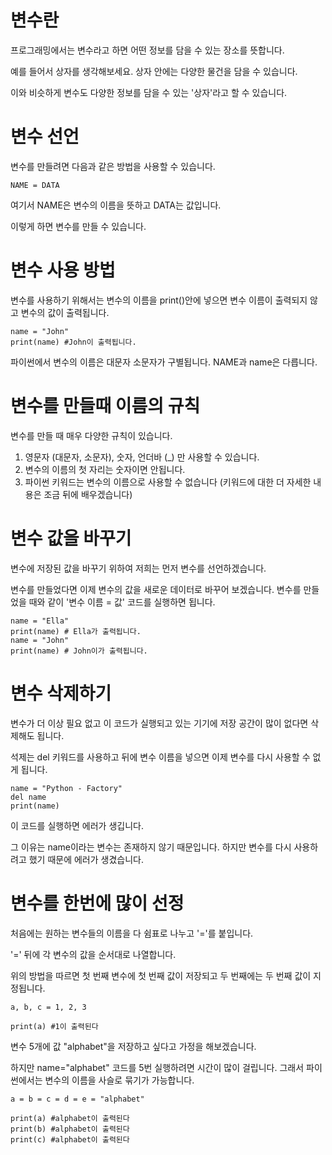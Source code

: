 # 변수란
프로그래밍에서는 변수라고 하면 어떤 정보를 담을 수 있는 장소를 뜻합니다.

예를 들어서 상자를 생각해보세요. 상자 안에는 다양한 물건을 담을 수 있습니다.

이와 비슷하게 변수도 다양한 정보를 담을 수 있는 '상자'라고 할 수 있습니다.

# 변수 선언
변수를 만들려면 다음과 같은 방법을 사용할 수 있습니다.

```
NAME = DATA
```

여기서 NAME은 변수의 이름을 뜻하고 DATA는 값입니다.

이렇게 하면 변수를 만들 수 있습니다.

# 변수 사용 방법
변수를 사용하기 위해서는 변수의 이름을 print()안에 넣으면 변수 이름이 출력되지 않고 변수의 값이 출력됩니다.

```
name = "John"
print(name) #John이 출력됩니다.
```

파이썬에서 변수의 이름은 대문자 소문자가 구별됩니다. NAME과 name은 다릅니다.

# 변수를 만들때 이름의 규칙
변수를 만들 때 매우 다양한 규칙이 있습니다.

1. 영문자 (대문자, 소문자), 숫자, 언더바 (_) 만 사용할 수 있습니다.
2. 변수의 이름의 첫 자리는 숫자이면 안됩니다.
3. 파이썬 키워드는 변수의 이름으로 사용할 수 없습니다 (키워드에 대한 더 자세한 내용은 조금 뒤에 배우겠습니다)

# 변수 값을 바꾸기
변수에 저장된 값을 바꾸기 위하여 저희는 먼저 변수를 선언하겠습니다.

변수를 만들었다면 이제 변수의 값을 새로운 데이터로 바꾸어 보겠습니다. 변수를 만들었을 때와 같이 '변수 이름 = 값' 코드를 실행하면 됩니다.

```
name = "Ella"
print(name) # Ella가 출력됩니다.
name = "John"
print(name) # John이가 출력됩니다.
```

# 변수 삭제하기
변수가 더 이상 필요 없고 이 코드가 실행되고 있는 기기에 저장 공간이 많이 없다면 삭제해도 됩니다.

석제는 del 키워드를 사용하고 뒤에 변수 이름을 넣으면 이제 변수를 다시 사용할 수 없게 됩니다.

```
name = "Python - Factory"
del name
print(name)
```

이 코드를 실행하면 에러가 생깁니다.

그 이유는 name이라는 변수는 존재하지 않기 때문입니다. 하지만 변수를 다시 사용하려고 했기 때문에 에러가 생겼습니다.

# 변수를 한번에 많이 선정
처음에는 원하는 변수들의 이름을 다 쉼표로 나누고 '='를 붙입니다.

'=' 뒤에 각 변수의 값을 순서대로 나열합니다.

위의 방법을 따르면 첫 번째 변수에 첫 번째 값이 저장되고 두 번째에는 두 번째 값이 지정됩니다.

```
a, b, c = 1, 2, 3

print(a) #1이 출력된다
```

변수 5개에 값 "alphabet"을 저장하고 싶다고 가정을 해보겠습니다.

하지만 name="alphabet" 코드를 5번 실행하려면 시간이 많이 걸립니다. 그래서 파이썬에서는 변수의 이름을 사슬로 묶기가 가능합니다.

```
a = b = c = d = e = "alphabet"

print(a) #alphabet이 출력된다
print(b) #alphabet이 출력된다
print(c) #alphabet이 출력된다
```
